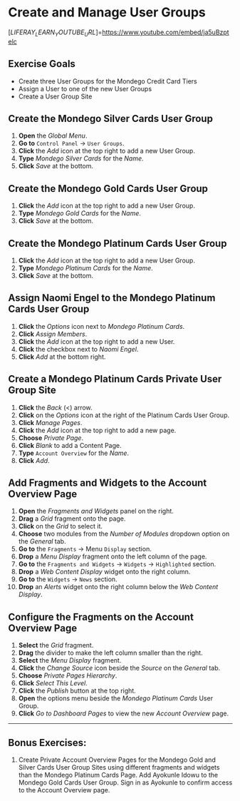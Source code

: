 # Create and Manage User Groups 

[$LIFERAY_LEARN_YOUTUBE_URL$]=https://www.youtube.com/embed/ja5uBzptelc

## Exercise Goals 
* Create three User Groups for the Mondego Credit Card Tiers 
* Assign a User to one of the new User Groups 
* Create a User Group Site 

## Create the Mondego Silver Cards User Group 
1. **Open** the _Global Menu_. 
2. **Go to** `Control Panel` &rarr; `User Groups`. 
3. **Click** the _Add_ icon at the top right to add a new User Group. 
4. **Type** _Mondego Silver Cards_ for the _Name_. 
5. **Click** _Save_ at the bottom. 

## Create the Mondego Gold Cards User Group 
1. **Click** the _Add_ icon at the top right to add a new User Group. 
2. **Type** _Mondego Gold Cards_ for the _Name_. 
3. **Click** _Save_ at the bottom. 

## Create the Mondego Platinum Cards User Group 
1. **Click** the _Add_ icon at the top right to add a new User Group. 
2. **Type** _Mondego Platinum Cards_ for the _Name_. 
3. **Click** _Save_ at the bottom. 

## Assign Naomi Engel to the Mondego Platinum Cards User Group 
1. **Click** the _Options_ icon next to _Mondego Platinum Cards_. 
2. **Click** _Assign Members_. 
3. **Click** the _Add_ icon at the top right to add a new User. 
4. **Click** the checkbox next to _Naomi Engel_. 
5. **Click** _Add_ at the bottom right. 

## Create a Mondego Platinum Cards Private User Group Site 
1. **Click** the _Back_ (<) arrow. 
2. **Click** on the _Options_ icon at the right of the Platinum Cards User Group. 
3. **Click** _Manage Pages_. 
4. **Click** the _Add_ icon at the top right to add a new page. 
5. **Choose** _Private Page_. 
6. **Click** _Blank_ to add a Content Page. 
7. **Type** `Account Overview` for the _Name_. 
8. **Click** _Add_. 

## Add Fragments and Widgets to the Account Overview Page 
1. **Open** the _Fragments and Widgets_ panel on the right. 
2. **Drag** a _Grid_ fragment onto the page. 
3. **Click** on the _Grid_ to select it. 
4. **Choose** two modules from the _Number of Modules_ dropdown option on the _General_ tab. 
5. **Go to** the `Fragments` &rarr; Menu `Display` section. 
6. **Drop** a _Menu Display_ fragment onto the left column of the page. 
7. **Go to** the `Fragments and Widgets` &rarr; `Widgets` &rarr; `Highlighted` section. 
8. **Drop** a _Web Content Display_ widget onto the right column. 
9. **Go to** the `Widgets` &rarr; `News` section. 
10. **Drop** an _Alerts_ widget onto the right column below the _Web Content Display_. 

## Configure the Fragments on the Account Overview Page 
1. **Select** the _Grid_ fragment. 
2. **Drag** the divider to make the left column smaller than the right. 
3. **Select** the _Menu Display_ fragment. 
4. **Click** the _Change Source_ icon beside the _Source_ on the _General_ tab. 
5. **Choose** _Private Pages Hierarchy_. 
6. **Click** _Select This Level_. 
7. **Click** the _Publish_ button at the top right. 
8. **Open** the options menu beside the _Mondego Platinum Cards_ User Group. 
9. **Click** _Go to Dashboard Pages_ to view the new _Account Overview_ page. 

--- 

## Bonus Exercises: 
1. Create Private Account Overview Pages for the Mondego Gold and Silver Cards User Group Sites using different fragments and widgets than the Mondego Platinum Cards Page. Add Ayokunle Idowu to the Mondego Gold Cards User Group. Sign in as Ayokunle to confirm access to the Account Overview page. 